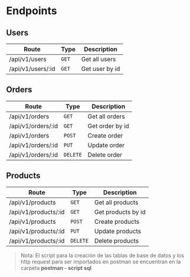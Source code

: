 # Endpoints

## Users

| Route | Type | Description |
| - | - | - |
| /api/v1/users | `GET` | Get all users |
| /api/v1/users/:id | `GET` | Get user by id |

## Orders

| Route | Type | Description |
| - | - | - |
| /api/v1/orders | `GET` | Get all orders |
| /api/v1/orders/:id | `GET` | Get order by id |
| /api/v1/orders | `POST` | Create order |
| /api/v1/orders/:id | `PUT` | Update order |
| /api/v1/orders/:id | `DELETE` | Delete order |

## Products

| Route | Type | Description |
| - | - | - |
| /api/v1/products | `GET` | Get all products |
| /api/v1/products/:id | `GET` | Get products by id |
| /api/v1/products | `POST` | Create products |
| /api/v1/products/:id | `PUT` | Update products |
| /api/v1/products/:id | `DELETE` | Delete products |

> Nota: El script para la creación de las tablas de base de datos y los http request para ser importados en postman se encuentran en la carpeta **postman - script sql**
